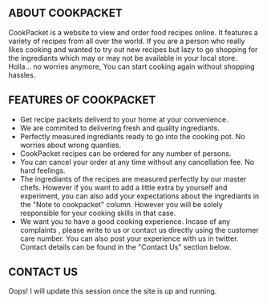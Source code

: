 ABOUT COOKPACKET
-----------------
CookPacket is a website to view and order food recipes online. It features a variety of recipes from all over the world.
If you are a person who really likes cooking and wanted to try out new recipes but lazy to go shopping for the ingrediants which may or may not be available in your local store. Holla... no worries anymore, You can start cooking again without shopping hassles.

FEATURES OF COOKPACKET
----------------------
- Get recipe packets deliverd to your home at your convenience.
- We are commited to delivering fresh and quality ingrediants.
- Perfectly measured ingrediants ready to go into the cooking pot. No worries about wrong quanties.
- CookPacket recipes can be ordered for any number of persons.
- You can cancel your order at any time without any cancellation fee. No hard feelings.
- The ingrediants of the recipes are measured perfectly by our master chefs. However if you want to add a little extra by         yourself and experiment, you can also add your expectations about the ingrediants in the "Note to cookpacket" column. However   you will be solely responsible for your cooking skills in that case.
- We want you to have a good cooking experience. Incase of any complaints , please write to us or contact us directly using the   customer care number. You can also post your experience with us in twitter. Contact details can be found in the "Contact Us"   section below.

CONTACT US
-----------
Oops! I will update this session once the site is up and running.
